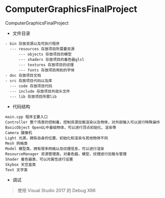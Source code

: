 ﻿# ComputerGraphicsFinalProject
ComputerGraphicsFinalProject

- 文件目录
```
- bin 存放资源以及可执行程序
  --- resources 存放项目所需要资源
      --- objects 存放项目的模型
      --- shaders 存放项目的着色器glsl
      --- textures 存放项目的纹理
      --- fonts 存放项目用到的字体
- doc 存放项目文档
- src 存放项目代码以及库
  --- code 存放项目代码
  --- include 存放项目外部头文件
  --- lib 存放项目所需lib

```

- 代码结构
```
main.cpp 程序主要入口
Controller 整个场景的控制着，控制资源加载渲染以及物体，对外部输入可以进行特殊操作
BasicObject OpenGL中基础物体，可以进行顶点初始化、渲染等
Camera 摄像机
Light 光源，拥有自身的位置，初始化和渲染与其他物体不同
Mesh 网格类
Model 模型类，拥有很多网格以及纹理信息，可以进行渲染
ResourceManager 资源管理类，对着色器，模型，纹理进行加载与管理
Shader 着色器类，可以对属性进行设置
Skybox 天空盒类
Text 文字类
```

- 调试
> 使用 Visual Studio 2017 的 Debug X86